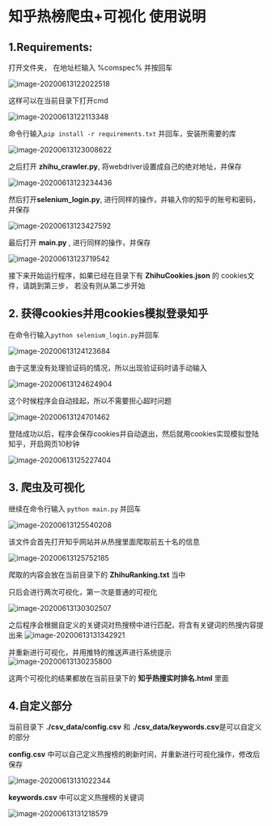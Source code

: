 # 知乎热榜爬虫+可视化 **使用说明**



## 1.Requirements:

打开文件夹， 在地址栏输入 %comspec% 并按回车

![image-20200613122022518](https://user-images.githubusercontent.com/60550888/84560905-9bd0f700-ad7a-11ea-97df-b1fdab857edc.png)



这样可以在当前目录下打开cmd

![image-20200613122113348](https://user-images.githubusercontent.com/60550888/84560912-b99e5c00-ad7a-11ea-81a1-ceb35c124324.png)



命令行输入`pip install -r requirements.txt`  并回车，安装所需要的库

![image-20200613123008622](https://user-images.githubusercontent.com/60550888/84560929-ed798180-ad7a-11ea-89c5-ab60efcf118f.png)




之后打开 **zhihu_crawler.py**, 将webdriver设置成自己的绝对地址，并保存

![image-20200613123234436](https://user-images.githubusercontent.com/60550888/84560942-113cc780-ad7b-11ea-9b67-11e76e6f3331.png)




然后打开**selenium_login.py**, 进行同样的操作，并输入你的知乎的账号和密码，并保存

![image-20200613123427592](https://user-images.githubusercontent.com/60550888/84560954-26b1f180-ad7b-11ea-9f7c-5d1afffe7890.png)




最后打开 **main.py** , 进行同样的操作，并保存


![image-20200613123719542](https://user-images.githubusercontent.com/60550888/84560970-3f220c00-ad7b-11ea-9957-ebdafafaabc6.png)





接下来开始运行程序，如果已经在目录下有 **ZhihuCookies.json** 的 cookies文件，请跳到第三步， 若没有则从第二步开始





## 2. 获得cookies并用cookies模拟登录知乎



在命令行输入`python selenium_login.py`并回车

![image-20200613124123684](https://user-images.githubusercontent.com/60550888/84560992-64af1580-ad7b-11ea-8406-ff3a77a51cc7.png)


由于这里没有处理验证码的情况，所以出现验证码时请手动输入

![image-20200613124624904](https://user-images.githubusercontent.com/60550888/84561000-7db7c680-ad7b-11ea-9fa8-6b01a0d07a4d.png)


这个时候程序会自动挂起，所以不需要担心超时问题

![image-20200613124701462](https://user-images.githubusercontent.com/60550888/84561011-9627e100-ad7b-11ea-9127-7230c170f055.png)




登陆成功以后，程序会保存cookies并自动退出，然后就用cookies实现模拟登陆知乎，开启网页10秒钟

![image-20200613125227404](https://user-images.githubusercontent.com/60550888/84561022-a770ed80-ad7b-11ea-8526-50d35d6b693d.png)






## 3. 爬虫及可视化

继续在命令行输入 `python main.py` 并回车

![image-20200613125540208](https://user-images.githubusercontent.com/60550888/84561038-c40d2580-ad7b-11ea-92ed-8016b2800cb1.png)


该文件会首先打开知乎网站并从热搜里面爬取前五十名的信息

![image-20200613125752185](https://user-images.githubusercontent.com/60550888/84561050-dbe4a980-ad7b-11ea-862a-9eb294b52b57.png)




爬取的内容会放在当前目录下的 **ZhihuRanking.txt** 当中

只后会进行两次可视化，第一次是普通的可视化

![image-20200613130302507](https://user-images.githubusercontent.com/60550888/84561064-f61e8780-ad7b-11ea-88f5-28f9a6d2a117.png)




之后程序会根据自定义的关键词对热搜榜中进行匹配，将含有关键词的热搜内容提出来
![image-20200613131342921](https://user-images.githubusercontent.com/60550888/84561088-0d5d7500-ad7c-11ea-8b82-857a5b4abea7.png)




并重新进行可视化，并用推特的推送声进行系统提示
![image-20200613130235800](https://user-images.githubusercontent.com/60550888/84561100-26662600-ad7c-11ea-9297-fc4a95f20ca9.png)




这两个可视化的结果都放在当前目录下的 **知乎热搜实时排名.html** 里面



## 4.自定义部分

当前目录下 **./csv_data/config.csv** 和 **./csv_data/keywords.csv**是可以自定义的部分

**config.csv** 中可以自己定义热搜榜的刷新时间，并重新进行可视化操作，修改后保存

![image-20200613131022344](https://user-images.githubusercontent.com/60550888/84561104-37af3280-ad7c-11ea-9c35-adb585b1d7c6.png)


**keywords.csv** 中可以定义热搜榜的关键词

![image-20200613131218579](https://user-images.githubusercontent.com/60550888/84561106-41389a80-ad7c-11ea-963e-c7542ea62771.png)



